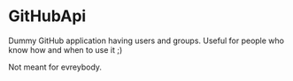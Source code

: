 # GitHubApi


Dummy GitHub application having users and groups. Useful for people who know how and when to use it ;)

Not meant for evreybody.